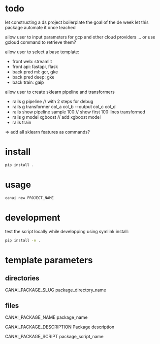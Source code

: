 
# todo

let constructing a ds project boilerplate the goal of the de week
let this package automate it once teached

allow user to input parameters for gcp and other cloud providers
... or use gcloud command to retrieve them?

allow user to select a base template:
- front web: streamlit
- front api: fastapi, flask
- back pred ml: gcr, gke
- back pred deep: gke
- back train: gaip

allow user to create sklearn pipeline and transformers
- rails g pipeline // with 2 steps for debug
- rails g transformer col_a col_b --output col_c col_d
- rails show pipeline sample 100 // show first 100 lines transformed
- rails g model xgboost // add xgboost model
- rails train

=> add all sklearn features as commands?

# install

``` bash
pip install .
```

# usage

``` bash
canai new PROJECT_NAME
```

# development

test the script locally while developping using symlink install:

``` bash
pip install -e .
```

# template parameters

## directories

CANAI_PACKAGE_SLUG            package_directory_name

## files

CANAI_PACKAGE_NAME            package_name

CANAI_PACKAGE_DESCRIPTION     Package description

CANAI_PACKAGE_SCRIPT          package_script_name

